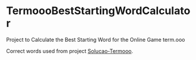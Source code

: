 # TermoooBestStartingWordCalculator
Project to Calculate the Best Starting Word for the Online Game term.ooo

Correct words used from project [Solucao-Termooo](https://github.com/ImRodry/Solucao-Termooo).
